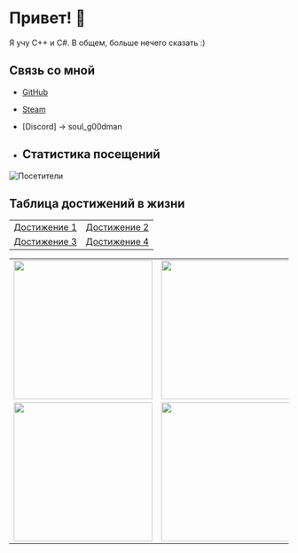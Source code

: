 # Привет! 👋

Я учу C++ и C#. В общем, больше нечего сказать :)

## Связь со мной
- [GitHub](https://github.com/AnSafov07)
- [Steam](https://steamcommunity.com/profiles/76561199132431203/)
- [Discord] -> soul_g00dman

- ## Статистика посещений
![Посетители](https://komarev.com/ghpvc/?username=AnSafov07&color=green)

## Таблица достижений в жизни
<table>
  <tr>
    <td><a href="[https://i.gifer.com/origin/5b/5b09487ac662b10797f44f845dfe7a68_w200.gif](https://imgur.com/a/YHQbVJb)">Достижение 1</a></td>
    <td><a href="https://i.pinimg.com/originals/9e/7e/6d/9e7e6d9cbfb94fdf0efce2d1d3d06035.gif">Достижение 2</a></td>
  </tr>
  <tr>
    <td><a href="https://i.gifer.com/7sQr.gif">Достижение 3</a></td>
    <td><a href="https://media.tenor.com/fgrB3Ftxs2IAAAAM/speech-bubble-dota.gif">Достижение 4</a></td>
  </tr>
</table>
<table>
  <tr>
    <td><img src="https://i.gifer.com/origin/5b/5b09487ac662b10797f44f845dfe7a68_w200.gif" width="250" height="250"></td>
    <td><img src="https://i.pinimg.com/originals/9e/7e/6d/9e7e6d9cbfb94fdf0efce2d1d3d06035.gif" width="250" height="250"></td>
  </tr>
  <tr>
    <td><img src="https://i.gifer.com/7sQr.gif" width="250" height="250"></td>
    <td><img src="https://media.tenor.com/fgrB3Ftxs2IAAAAM/speech-bubble-dota.gif" width="250" height="250"></td>
  </tr>
</table>

